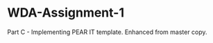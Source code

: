 WDA-Assignment-1
================
Part C - Implementing PEAR IT template. Enhanced from master copy.
